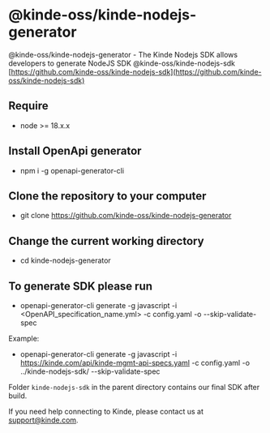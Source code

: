# @kinde-oss/kinde-nodejs-generator

@kinde-oss/kinde-nodejs-generator - 
The Kinde Nodejs SDK allows developers to generate NodeJS SDK @kinde-oss/kinde-nodejs-sdk [https://github.com/kinde-oss/kinde-nodejs-sdk](https://github.com/kinde-oss/kinde-nodejs-sdk)

## Require
- node >= 18.x.x

## Install OpenApi generator
- npm i -g openapi-generator-cli

## Clone the repository to your computer
- git clone https://github.com/kinde-oss/kinde-nodejs-generator

## Change the current working directory
- cd kinde-nodejs-generator

## To generate SDK please run
- openapi-generator-cli generate -g javascript -i <OpenAPI_specification_name.yml> -c config.yaml -o <outputDir> --skip-validate-spec

Example: 
- openapi-generator-cli generate -g javascript  -i https://kinde.com/api/kinde-mgmt-api-specs.yaml -c config.yaml -o ../kinde-nodejs-sdk/ --skip-validate-spec

Folder `kinde-nodejs-sdk` in the parent directory contains our final SDK after build.

If you need help connecting to Kinde, please contact us at [support@kinde.com](mailto:support@kinde.com).
